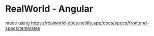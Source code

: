 # RealWorld - Angular

made using https://realworld-docs.netlify.app/docs/specs/frontend-specs/templates
